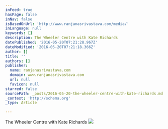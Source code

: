 ```yaml
---
inFeed: true
hasPage: false
inNav: false
isBasedOnUrl: 'http://www.ranjanasrivastava.com/media/'
inLanguage: null
keywords: []
description: The Wheeler Centre with Kate Richards
datePublished: '2016-05-20T07:21:28.967Z'
dateModified: '2016-05-20T07:21:18.366Z'
author: []
title: ''
authors: []
publisher:
  name: ranjanasrivastava.com
  domain: www.ranjanasrivastava.com
  url: null
  favicon: null
starred: false
sourcePath: _posts/2016-05-20-the-wheeler-centre-with-kate-richards.md
_context: 'http://schema.org'
_type: Article

---
```

The Wheeler Centre with Kate Richards
![](http://www.ranjanasrivastava.com/wp-content/uploads/2015/03/v1.jpg)
